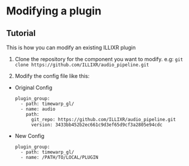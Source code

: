 # Modifying a plugin

## Tutorial

This is how you can modify an existing ILLIXR plugin

1. Clone the repository for the component you want to modify. e.g: `git clone https://github.com/ILLIXR/audio_pipeline.git`

2.  Modify the config file like this:

   - Original Config

     ```
     plugin_group:
       - path: timewarp_gl/
       - name: audio
         path:
           git_repo: https://github.com/ILLIXR/audio_pipeline.git
           version: 3433bb452b2ec661c9d3ef65d9cf3a2805e94cdc
     ```

   - New Config

     ```
     plugin_group:
       - path: timewarp_gl/
       - name: /PATH/TO/LOCAL/PLUGIN
     ```
